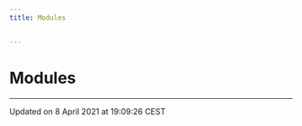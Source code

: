 ```yaml
---
title: Modules


---
```


# Modules






-------------------------------

Updated on  8 April 2021 at 19:09:26 CEST

